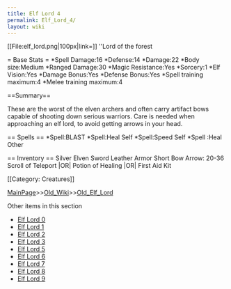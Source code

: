 ```yaml
---
title: Elf Lord 4
permalink: Elf_Lord_4/
layout: wiki
---
```

[[File:elf_lord.png|100px|link=]] ''Lord of the forest

= Base Stats =
*Spell Damage:16
*Defense:14
*Damage:22
*Body size:Medium
*Ranged Damage:30
*Magic Resistance:Yes
*Sorcery:1
*Elf Vision:Yes
*Damage Bonus:Yes
*Defense Bonus:Yes
*Spell training maximum:4
*Melee training maximum:4

==Summary==

These are the worst of the elven archers and often carry artifact bows capable of shooting down serious warriors. Care is needed when approaching an elf lord, to avoid getting arrows in your head.

== Spells ==
*Spell:BLAST
*Spell:Heal Self
*Spell:Speed Self
*Spell :Heal Other

== Inventory ==
 Silver Elven Sword
 Leather Armor
 Short Bow
 Arrow: 20-36
 Scroll of Teleport |OR| Potion of Healing |OR| First Aid Kit

[[Category: Creatures]]

[MainPage](/keeperrl_wiki/ "wikilink")>>[Old_Wiki](/keeperrl_wiki/Old_Wiki "wikilink")>>[Old_Elf_Lord](/keeperrl_wiki/Old_Elf_Lord "wikilink")

Other items in this section
-    [Elf Lord 0](/keeperrl_wiki/Elf_Lord_0 "wikilink")
-    [Elf Lord 1](/keeperrl_wiki/Elf_Lord_1 "wikilink")
-    [Elf Lord 2](/keeperrl_wiki/Elf_Lord_2 "wikilink")
-    [Elf Lord 3](/keeperrl_wiki/Elf_Lord_3 "wikilink")
-    [Elf Lord 5](/keeperrl_wiki/Elf_Lord_5 "wikilink")
-    [Elf Lord 6](/keeperrl_wiki/Elf_Lord_6 "wikilink")
-    [Elf Lord 7](/keeperrl_wiki/Elf_Lord_7 "wikilink")
-    [Elf Lord 8](/keeperrl_wiki/Elf_Lord_8 "wikilink")
-    [Elf Lord 9](/keeperrl_wiki/Elf_Lord_9 "wikilink")
